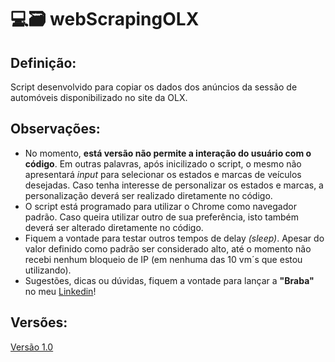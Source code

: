 <h1>💻🗃 webScrapingOLX</h1>

<h2> Definição: </h2>
<p>Script desenvolvido para copiar os dados dos anúncios da sessão de automóveis disponibilizado no site da OLX. <p>

<h2> Observações: </h2>

<ul>
  <li>No momento, <strong>está versão não permite a interação do usuário com o código</strong>. Em outras palavras, após inicilizado o script, o mesmo não apresentará     <em>input</em> para selecionar os estados e marcas de veículos desejadas. Caso tenha interesse de personalizar os estados e marcas, a personalização deverá ser realizado diretamente no código.</li>
  <li>O script está programado para utilizar o Chrome como navegador padrão. Caso queira utilizar outro de sua preferência, isto também deverá ser alterado diretamente no código. </li>
  <li>Fiquem a vontade para testar outros tempos de delay <em>(sleep)</em>. Apesar do valor definido como padrão ser considerado alto, até o momento não recebi nenhum bloqueio de IP (em nenhuma das 10 vm´s que estou utilizando).</li>
  <li>Sugestões, dicas ou dúvidas, fiquem a vontade para lançar a <strong>"Braba"</strong> no meu <a href="https://www.linkedin.com/in/icarocazenunes/">Linkedin</a>!</li>
 </ul>
 
 <h2>Versões:</h2>
 <a href="https://github.com/icarocnunes/webScrapingOLX/tree/patch01">Versão 1.0</a>
  
